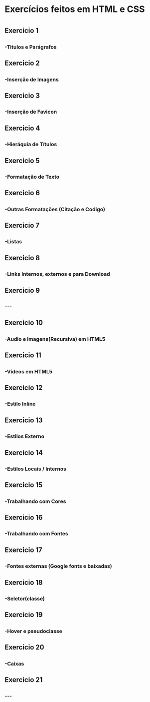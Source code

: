 
<h1>Exercícios feitos em HTML e CSS<h1>

<h2> Exercicio 1 <h2>
<h3>-Titulos e Parágrafos<h3>
<h2> Exercicio 2 <h2>
<h3>-Inserção de Imagens<h3>
<h2> Exercicio 3 <h2>
<h3>-Inserção de Favicon<h3>
<h2> Exercicio 4 <h2>
<h3>-Hieráquia de Títulos<h3>
<h2> Exercicio 5 <h2>
<h3>-Formatação de Texto<h3>
<h2> Exercicio 6 <h2>
<h3>-Outras Formatações (Citação e Codigo)<h3>
<h2> Exercicio 7 <h2>
<h3>-Listas<h3>
<h2> Exercicio 8 <h2>
<h3>-Links Internos, externos e para Download<h3>
<h2> Exercicio 9 <h2>
<h3>---<h3>
<h2> Exercicio 10 <h2>
<h3>-Audio e Imagens(Recursiva) em HTML5<h3>
<h2> Exercicio 11 <h2>
<h3>-Videos em HTML5<h3>
<h2> Exercicio 12 <h2>
<h3>-Estilo Inline<h3>
<h2> Exercicio 13 <h2>
<h3>-Estilos Externo<h3>
<h2> Exercicio 14 <h2>
<h3>-Estilos Locais / Internos<h3>
<h2> Exercicio 15 <h2>
<h3>-Trabalhando com Cores<h3>
<h2> Exercicio 16 <h2>
<h3>-Trabalhando com Fontes<h3>
<h2> Exercicio 17 <h2>
<h3>-Fontes externas (Google fonts e baixadas)<h3>
<h2> Exercicio 18 <h2>
<h3>-Seletor(classe)<h3>
<h2> Exercicio 19 <h2>
<h3>-Hover e pseudoclasse<h3>
<h2> Exercicio 20 <h2>
<h3>-Caixas<h3>
<h2> Exercicio 21 <h2>
<h3>---<h3>
